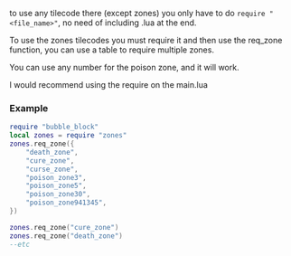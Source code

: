 to use any tilecode there (except zones) you only have to do ```require "<file_name>"```, no need of including .lua at the end.

To use the zones tilecodes you must require it and then use the req_zone function, you can use a table to require multiple zones.

You can use any number for the poison zone, and it will work.

I would recommend using the require on the main.lua

### Example
```lua
require "bubble_block"
local zones = require "zones"
zones.req_zone({
    "death_zone",
    "cure_zone",
    "curse_zone",
    "poison_zone3",
    "poison_zone5",
    "poison_zone30",
    "poison_zone941345",
})
```

```lua
zones.req_zone("cure_zone")
zones.req_zone("death_zone")
--etc
```